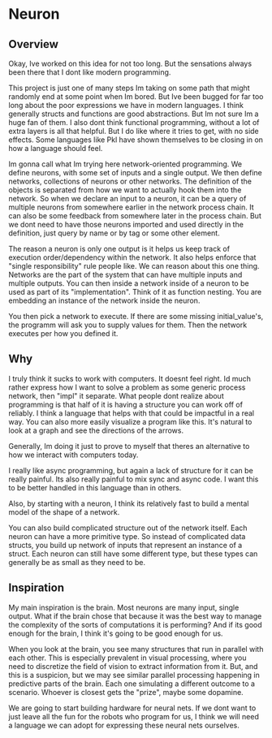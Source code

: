 # Neuron

## Overview

Okay, Ive worked on this idea for not too long. But the sensations always been there that I dont like modern programming.

This project is just one of many steps Im taking on some path that might randomly end at some point when Im bored. But Ive been bugged for far too long
about the poor expressions we have in modern languages. I think generally structs and functions are good abstractions. But Im not sure Im a huge fan of them.
I also dont think functional programming, without a lot of extra layers is all that helpful. But I do like where it tries to get, with no side effects.
Some languages like Pkl have shown themselves to be closing in on how a language should feel.

Im gonna call what Im trying here network-oriented programming. We define neurons, with some set of inputs and a single output. We then define
networks, collections of neurons or other networks. The definition of the objects is separated from how we want to actually hook them into the
network. So when we declare an input to a neuron, it can be a query of multiple neurons from somewhere earlier in the network process chain. It
can also be some feedback from somewhere later in the process chain. But we dont need to have those neurons imported and used directly in the definition,
just query by name or by tag or some other element.

The reason a neuron is only one output is it helps us keep track of execution order/dependency within the network. It also helps enforce that
"single responsibility" rule people like. We can reason about this one thing. Networks are the part of the system that can have multiple inputs
and multiple outputs. You can then inside a network inside of a neuron to be used as part of its "implementation". Think of it as function nesting. You
are embedding an instance of the network inside the neuron.

You then pick a network to execute. If there are some missing initial_value's, the programm will ask you to supply values for them. Then
the network executes per how you defined it.

## Why

I truly think it sucks to work with computers. It doesnt feel right. Id much rather express how I want to solve a problem as some generic process
network, then "impl" it separate. What people dont realize about programming is that half of it is having a structure you can work off of reliably.
I think a language that helps with that could be impactful in a real way. You can also more easily visualize a program like this. It's natural
to look at a graph and see the directions of the arrows.

Generally, Im doing it just to prove to myself that theres an alternative to how we interact with computers today.

I really like async programming, but again a lack of structure for it can be really painful. Its also really painful to mix sync and async code.
I want this to be better handled in this language than in others.

Also, by starting with a neuron, I think its relatively fast to build a mental model of the shape of a network.

You can also build complicated structure out of the network itself. Each neuron can have a more primitive type. So instead of complicated
data structs, you build up network of inputs that represent an instance of a struct. Each neuron can still have some different type, but these
types can generally be as small as they need to be.

## Inspiration

My main inspiration is the brain. Most neurons are many input, single output. What if the brain chose that because it was the best way to manage
the complexity of the sorts of computations it is performing? And if its good enough for the brain, I think it's going to be good enough for us.

When you look at the brain, you see many structures that run in parallel with each other. This is especially prevalent in visual processing,
where you need to discretize the field of vision to extract information from it. But, and this is a suspicion, but we may see similar parallel processing
happening in predictive parts of the brain. Each one simulating a different outcome to a scenario. Whoever is closest gets the "prize", maybe some dopamine.

We are going to start building hardware for neural nets. If we dont want to just leave all the fun for the robots who program for us, I think we will
need a language we can adopt for expressing these neural nets ourselves.